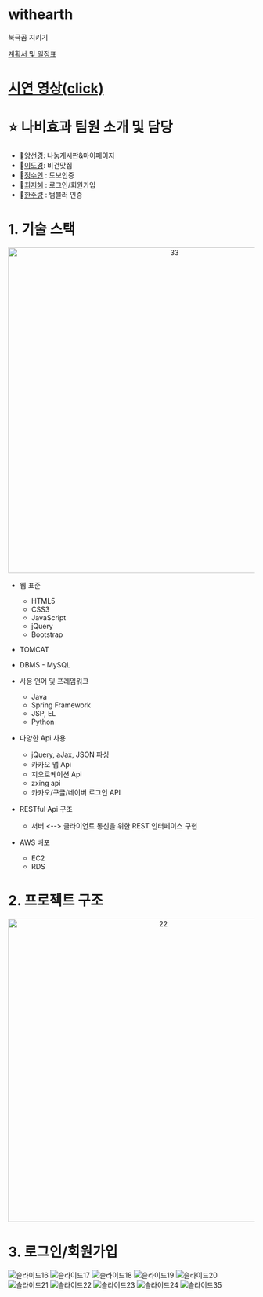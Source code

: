 # withearth
북극곰 지키기

[계획서 및 일정표](https://docs.google.com/spreadsheets/d/1fNIBv-oUIvZeVhuANIY_o--szHTX4OPn/edit#gid=2057609518)
# [시연 영상(click)](https://youtu.be/aCLqBQu-1W8)

# :star: 나비효과 팀원 소개 및 담당
 * :penguin:[양선경](https://github.com/ohMySunset): 나눔게시판&마이페이지
 * :whale2:[이도경](https://github.com/dkaylee): 비건맛집
 * :honeybee:[정수인](https://github.com/JeongSuIn) : 도보인증
 * :panda_face:[최지혜](https://github.com/choejh) : 로그인/회원가입
 * :turtle:[한주량](https://github.com/JuRyang) : 텀블러 인증

# 1. 기술 스택

<p align="center"><img width="664" alt="33" src="https://user-images.githubusercontent.com/71997976/111419783-6acc8b00-872d-11eb-916f-88df026135a2.PNG">

* 웹 표준
  * HTML5
  * CSS3
  * JavaScript
  * jQuery
  * Bootstrap
* TOMCAT
* DBMS - MySQL
* 사용 언어 및 프레임워크
  * Java
  * Spring Framework
  * JSP, EL
  * Python
* 다양한 Api 사용
  * jQuery, aJax, JSON 파싱
  * 카카오 맵 Api
  * 지오로케이션 Api
  * zxing api
  * 카카오/구글/네이버 로그인 API

* RESTful Api 구조
  * 서버 <--> 클라이언트 통신을 위한 REST 인터페이스 구현
* AWS 배포
  * EC2
  * RDS

# 2. 프로젝트 구조

<p align="center"><img width="618" alt="22" src="https://user-images.githubusercontent.com/71997976/111417490-538b9e80-8729-11eb-95ee-a902e1ffd32a.PNG"></p>

# 3. 로그인/회원가입
![슬라이드16](https://user-images.githubusercontent.com/71997987/114337127-80499f00-9b8b-11eb-9dfe-d537afc71048.JPG)
![슬라이드17](https://user-images.githubusercontent.com/71997987/114337129-817acc00-9b8b-11eb-9f4e-91331e07de15.JPG)
![슬라이드18](https://user-images.githubusercontent.com/71997987/114337130-82136280-9b8b-11eb-9825-39d9ed0983a1.JPG)
![슬라이드19](https://user-images.githubusercontent.com/71997987/114337132-82136280-9b8b-11eb-8af4-81950a07567a.JPG)
![슬라이드20](https://user-images.githubusercontent.com/71997987/114337134-82abf900-9b8b-11eb-8c71-a68bbf07b630.JPG)
![슬라이드21](https://user-images.githubusercontent.com/71997987/114337135-82abf900-9b8b-11eb-8eb6-b3d9c6537db8.JPG)
![슬라이드22](https://user-images.githubusercontent.com/71997987/114337136-83448f80-9b8b-11eb-8fad-0de0f1b9d515.JPG)
![슬라이드23](https://user-images.githubusercontent.com/71997987/114337138-83448f80-9b8b-11eb-9e90-1d5333aa4f00.JPG)
![슬라이드24](https://user-images.githubusercontent.com/71997987/114337139-83dd2600-9b8b-11eb-8ca1-f90687fdfefd.JPG)
![슬라이드35](https://user-images.githubusercontent.com/71997987/114337146-86d81680-9b8b-11eb-80bf-5df9621dc084.JPG)


